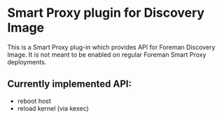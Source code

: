 # Smart Proxy plugin for Discovery Image

This is a Smart Proxy plug-in which provides API for Foreman Discovery
Image. It is not meant to be enabled on regular Foreman Smart Proxy
deployments.

## Currently implemented API:

* reboot host
* reload kernel (via kexec)

